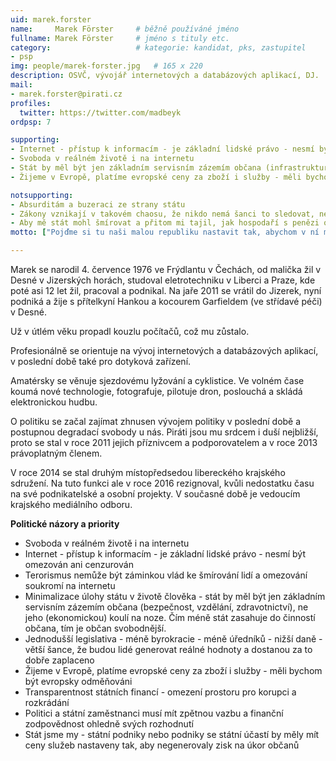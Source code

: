 ```yaml
---
uid: marek.forster
name:     Marek Förster  	# běžně používáné jméno
fullname: Marek Förster  	# jméno s tituly etc.
category:                 	# kategorie: kandidat, pks, zastupitel
- psp
img: people/marek-forster.jpg   # 165 x 220
description: OSVČ, vývojář internetových a databázových aplikací, DJ.            	# kratký popis, max 160 znaků
mail:
- marek.forster@pirati.cz
profiles:
  twitter: https://twitter.com/madbeyk
ordpsp: 7

supporting:
- Internet - přístup k informacím - je základní lidské právo - nesmí být omezován ani cenzurován
- Svoboda v reálném životě i na internetu
- Stát by měl být jen základním servisním zázemím občana (infrastruktura, bezpečnost, vzdělání, zdravotnictví), ne jeho (ekonomickou) koulí na noze
- Žijeme v Evropě, platíme evropské ceny za zboží i služby - měli bychom být evropsky odměňováni

notsupporting:
- Absurditám a buzeraci ze strany státu
- Zákony vznikají v takovém chaosu, že nikdo nemá šanci to sledovat, nedejbože se tím řídit
- Aby mě stát mohl šmírovat a přitom mi tajil, jak hospodaří s penězi od lidí
motto: ["Pojďme si tu naši malou republiku nastavit tak, abychom v ní mohli žít.", "Já"]

---
```


Marek se narodil 4. července 1976 ve Frýdlantu v Čechách, od malička žil v Desné v Jizerských horách, studoval eletrotechniku v Liberci a Praze, kde poté asi 12 let žil, pracoval a podnikal. Na jaře 2011 se vrátil do Jizerek, nyní podniká a žije s přítelkyní Hankou a kocourem Garfieldem (ve střídavé péči) v Desné.

Už v útlém věku propadl kouzlu počítačů, což mu zůstalo.

Profesionálně se orientuje na vývoj internetových a databázových aplikací, v poslední době také pro dotyková zařízení.

Amatérsky se věnuje sjezdovému lyžování a cyklistice. Ve volném čase koumá nové technologie, fotografuje, pilotuje dron, poslouchá a skládá elektronickou hudbu.

O politiku se začal zajímat zhnusen vývojem politiky v poslední době a postupnou degradací svobody u nás. Piráti jsou mu srdcem i duší nejbližší, proto se stal v roce 2011 jejich příznivcem a podporovatelem a v roce 2013 právoplatným členem.

V roce 2014 se stal druhým místopředsedou libereckého krajského sdružení. Na tuto funkci ale v roce 2016 rezignoval, kvůli nedostatku času na své podnikatelské a osobní projekty. V současné době je vedoucím krajského mediálního odboru.


**Politické názory a priority** 
  * Svoboda v reálném životě i na internetu
  * Internet - přístup k informacím - je základní lidské právo - nesmí být omezován ani cenzurován
  * Terorismus nemůže být záminkou vlád ke šmírování lidí a omezování soukromí na internetu
  * Minimalizace úlohy státu v životě člověka - stát by měl být jen základním servisním zázemím občana (bezpečnost, vzdělání, zdravotnictví), ne jeho (ekonomickou) koulí na noze. Čím méně stát zasahuje do činností občana, tím je občan svobodnější.
  * Jednodušší legislativa - méně byrokracie - méně úředníků - nižší daně - větší šance, že budou lidé generovat reálné hodnoty a dostanou za to dobře zaplaceno
  * Žijeme v Evropě, platíme evropské ceny za zboží i služby - měli bychom být evropsky odměňováni
  * Transparentnost státních financí - omezení prostoru pro korupci a rozkrádání
  * Politici a státní zaměstnanci musí mít zpětnou vazbu a finanční zodpovědnost ohledně svých rozhodnutí
  * Stát jsme my - státní podniky nebo podniky se státní účastí by měly mít ceny služeb nastaveny tak, aby negenerovaly zisk na úkor občanů